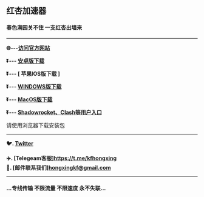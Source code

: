  
## 红杏加速器 #

#### 春色满园关不住 一支红杏出墙来
- - - -
**:globe_with_meridians:---<a href="https://hxapp.vip">访问官方网站</a>**

**:arrow_double_down:--- [  安卓版下载  ](https://www.wujieapp.com/hxapp/hxapp.apk)**

**:arrow_double_down:--- [  苹果IOS版下载  ]**

**:arrow_double_down:--- [  WINDOWS版下载  ](https://www.wujieapp.com/hxapp/hxapp.exe)** 

**:arrow_double_down:--- [  MacOS版下载 ](https://www.wujieapp.com/hxapp/hxapp.dmg)** 

**:arrow_double_down:--- [  Shadowrocket、Clash等用户入口  ](https://user.hxapp.vip/)** 

请使用浏览器下载安装包
 - - - -
**:bird:. [Twitter](https://twitter.com/HongXingKF)** 
 
**:airplane:. [Telegeam客服]https://t.me/kfhongxing**        
**:e-mail:. [邮件联系我们]hongxingkf@gmail.com** 
             
 - - - -
 #### ...专线传输 不限流量 不限速度 永不失联...


 

